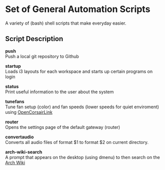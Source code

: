 # Set of General Automation Scripts
A variety of (bash) shell  scripts that make everyday easier.

## Script Description
**push**  
Push a local git repository to Github

**startup**  
Loads i3 layouts for each workspace and starts up certain programs on login

**status**  
Print useful information to the user about the system

**tunefans**  
Tune fan setup (color) and fan speeds (lower speeds for quiet enviroment) using [OpenCorsairLink](https://github.com/audiohacked/OpenCorsairLink)

**router**  
Opens the settings page of the default gateway (router)

**convertaudio**  
Converts all audio files of format $1 to format $2 on current directory.

**arch-wiki-search**  
A prompt that appears on the desktop (using dmenu) to then search on the [Arch Wiki](https://wiki.archlinux.org/)
